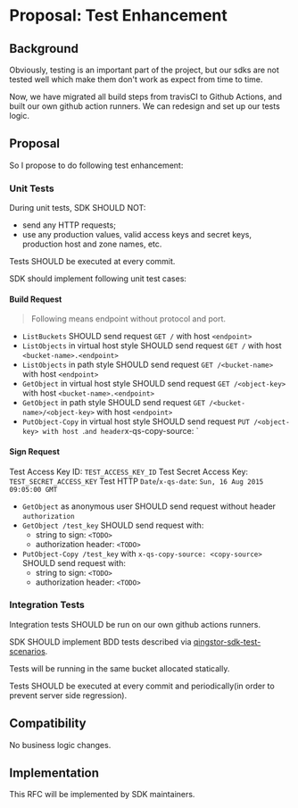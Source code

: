 # Proposal: Test Enhancement

## Background

Obviously, testing is an important part of the project, but our sdks are not tested well which make them don't work as expect from time to time.

Now, we have migrated all build steps from travisCI to Github Actions, and built our own github action runners. We can redesign and set up our tests logic.

## Proposal

So I propose to do following test enhancement:

### Unit Tests

During unit tests, SDK SHOULD NOT: 

- send any HTTP requests;
- use any production values, valid access keys and secret keys, production host and zone names, etc.

Tests SHOULD be executed at every commit.

SDK should implement following unit test cases:

#### Build Request

> Following <endpoint> means endpoint without protocol and port.

- `ListBuckets` SHOULD send request `GET /` with host `<endpoint>`
- `ListObjects` in virtual host style SHOULD send request `GET /` with host `<bucket-name>.<endpoint>`
- `ListObjects` in path style SHOULD send request `GET /<bucket-name>` with host `<endpoint>`
- `GetObject` in virtual host style SHOULD send request `GET /<object-key>` with host `<bucket-name>.<endpoint>`
- `GetObject` in path style SHOULD send request `GET /<bucket-name>/<object-key>` with host `<endpoint>`
- `PutObject-Copy` in virtual host style SHOULD send request `PUT /<object-key> with host `<bucket-name>.<endpoint>` and header `x-qs-copy-source: <copy-source>`

#### Sign Request

Test Access Key ID: `TEST_ACCESS_KEY_ID`
Test Secret Access Key: `TEST_SECRET_ACCESS_KEY`
Test HTTP `Date`/`x-qs-date`: `Sun, 16 Aug 2015 09:05:00 GMT`

- `GetObject` as anonymous user SHOULD send request without header `authorization`
- `GetObject /test_key` SHOULD send request with:
  - string to sign: `<TODO>`
  - authorization header: `<TODO>`
- `PutObject-Copy /test_key` with `x-qs-copy-source: <copy-source>` SHOULD send request with:
  - string to sign: `<TODO>`
  - authorization header: `<TODO>`

### Integration Tests

Integration tests SHOULD be run on our own github actions runners.

SDK SHOULD implement BDD tests described via [qingstor-sdk-test-scenarios](https://github.com/qingstor/qingstor-sdk-test-scenarios).

Tests will be running in the same bucket allocated statically.

Tests SHOULD be executed at every commit and periodically(in order to prevent server side regression).

## Compatibility

No business logic changes.

## Implementation

This RFC will be implemented by SDK maintainers.
